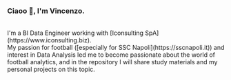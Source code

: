 ### Ciaoo 👋, I'm Vincenzo.
<br />
I'm a BI Data Engineer working with [Iconsulting SpA](https://www.iconsulting.biz). <br />
My passion for football ([especially for SSC Napoli](https://sscnapoli.it)) and interest in Data Analysis led me to become passionate about the world of football analytics, and in the repository I will share study materials and my personal projects on this topic.

